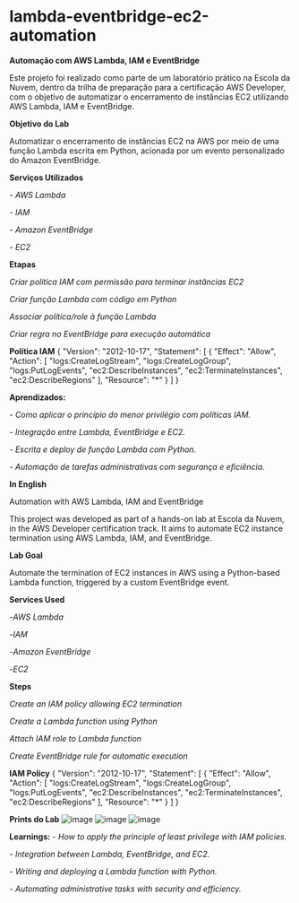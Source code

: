 # lambda-eventbridge-ec2-automation

**Automação com AWS Lambda, IAM e EventBridge**

Este projeto foi realizado como parte de um laboratório prático na Escola da Nuvem, dentro da trilha de preparação para a certificação AWS Developer, com o objetivo de automatizar o encerramento de instâncias EC2 utilizando AWS Lambda, IAM e EventBridge.

**Objetivo do Lab**

Automatizar o encerramento de instâncias EC2 na AWS por meio de uma função Lambda escrita em Python, acionada por um evento personalizado do Amazon EventBridge.

**Serviços Utilizados**

*- AWS Lambda*

*- IAM*

*- Amazon EventBridge*

*- EC2*


**Etapas**

*Criar política IAM com permissão para terminar instâncias EC2*

*Criar função Lambda com código em Python*

*Associar política/role à função Lambda*

*Criar regra no EventBridge para execução automática*

**Política IAM**
{
  "Version": "2012-10-17",
  "Statement": [
    {
      "Effect": "Allow",
      "Action": [
        "logs:CreateLogStream",
        "logs:CreateLogGroup",
        "logs:PutLogEvents",
        "ec2:DescribeInstances",
        "ec2:TerminateInstances",
        "ec2:DescribeRegions"
      ],
      "Resource": "*"
    }
  ]
}

**Aprendizados:**

*- Como aplicar o princípio do menor privilégio com políticas IAM.*

*- Integração entre Lambda, EventBridge e EC2.*

*- Escrita e deploy de função Lambda com Python.*

*- Automação de tarefas administrativas com segurança e eficiência.*

**In English**

Automation with AWS Lambda, IAM and EventBridge

This project was developed as part of a hands-on lab at Escola da Nuvem, in the AWS Developer certification track. It aims to automate EC2 instance termination using AWS Lambda, IAM, and EventBridge.

**Lab Goal**

Automate the termination of EC2 instances in AWS using a Python-based Lambda function, triggered by a custom EventBridge event.

**Services Used**

-*AWS Lambda*

-*IAM*

-*Amazon EventBridge*

-*EC2*

**Steps**

*Create an IAM policy allowing EC2 termination*

*Create a Lambda function using Python*

*Attach IAM role to Lambda function*

*Create EventBridge rule for automatic execution*

**IAM Policy**
{
  "Version": "2012-10-17",
  "Statement": [
    {
      "Effect": "Allow",
      "Action": [
        "logs:CreateLogStream",
        "logs:CreateLogGroup",
        "logs:PutLogEvents",
        "ec2:DescribeInstances",
        "ec2:TerminateInstances",
        "ec2:DescribeRegions"
      ],
      "Resource": "*"
    }
  ]
}

**Prints do Lab**
![image](https://github.com/user-attachments/assets/bbc3a08b-998b-4035-9ff9-060e6f251547)
![image](https://github.com/user-attachments/assets/b1c04fa7-3626-4ac9-9728-6bf97a88d134)
![image](https://github.com/user-attachments/assets/78a89ed7-0ac1-446f-8b9c-d7c8743029d7)


**Learnings:**
*- How to apply the principle of least privilege with IAM policies.*

*- Integration between Lambda, EventBridge, and EC2.*

*- Writing and deploying a Lambda function with Python.*

*- Automating administrative tasks with security and efficiency.*




